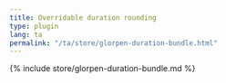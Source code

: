 ```yaml
---
title: Overridable duration rounding
type: plugin
lang: ta
permalink: "/ta/store/glorpen-duration-bundle.html"
---
```


{% include store/glorpen-duration-bundle.md %}
